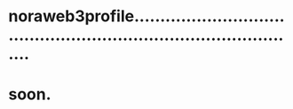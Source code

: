 # noraweb3profile......................................................................................
# soon.

